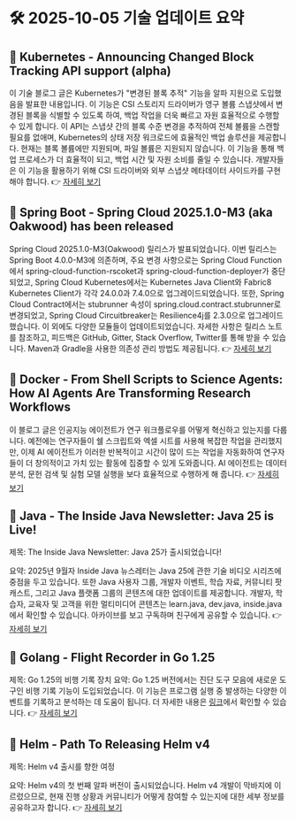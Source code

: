 # 🛠️ 2025-10-05 기술 업데이트 요약

## 🔹 Kubernetes - Announcing Changed Block Tracking API support (alpha)
이 기술 블로그 글은 Kubernetes가 "변경된 블록 추적" 기능을 알파 지원으로 도입했음을 발표한 내용입니다. 이 기능은 CSI 스토리지 드라이버가 영구 볼륨 스냅샷에서 변경된 블록을 식별할 수 있도록 하여, 백업 작업을 더욱 빠르고 자원 효율적으로 수행할 수 있게 합니다. 이 API는 스냅샷 간의 블록 수준 변경을 추적하여 전체 볼륨을 스캔할 필요를 없애며, Kubernetes의 상태 저장 워크로드에 효율적인 백업 솔루션을 제공합니다. 현재는 블록 볼륨에만 지원되며, 파일 볼륨은 지원되지 않습니다. 이 기능을 통해 백업 프로세스가 더 효율적이 되고, 백업 시간 및 자원 소비를 줄일 수 있습니다. 개발자들은 이 기능을 활용하기 위해 CSI 드라이버와 외부 스냅샷 메타데이터 사이드카를 구현해야 합니다.
👉 [자세히 보기](https://kubernetes.io/blog/2025/09/25/csi-changed-block-tracking/)

## 🔹 Spring Boot - Spring Cloud 2025.1.0-M3 (aka Oakwood) has been released
Spring Cloud 2025.1.0-M3(Oakwood) 릴리스가 발표되었습니다. 이번 릴리스는 Spring Boot 4.0.0-M3에 의존하며, 주요 변경 사항으로는 Spring Cloud Function에서 spring-cloud-function-rscoket과 spring-cloud-function-deployer가 중단되었고, Spring Cloud Kubernetes에서는 Kubernetes Java Client와 Fabric8 Kubernetes Client가 각각 24.0.0과 7.4.0으로 업그레이드되었습니다. 또한, Spring Cloud Contract에서는 stubrunner 속성이 spring.cloud.contract.stubrunner로 변경되었고, Spring Cloud Circuitbreaker는 Resilience4j를 2.3.0으로 업그레이드했습니다. 이 외에도 다양한 모듈들이 업데이트되었습니다. 자세한 사항은 릴리스 노트를 참조하고, 피드백은 GitHub, Gitter, Stack Overflow, Twitter를 통해 받을 수 있습니다. Maven과 Gradle을 사용한 의존성 관리 방법도 제공됩니다.
👉 [자세히 보기](https://spring.io/blog/2025/10/03/spring-cloud-2025-1-0-M3-aka-oakwood-has-been-released)

## 🔹 Docker - From Shell Scripts to Science Agents: How AI Agents Are Transforming Research Workflows
이 블로그 글은 인공지능 에이전트가 연구 워크플로우를 어떻게 혁신하고 있는지를 다룹니다. 예전에는 연구자들이 쉘 스크립트와 엑셀 시트를 사용해 복잡한 작업을 관리했지만, 이제 AI 에이전트가 이러한 반복적이고 시간이 많이 드는 작업을 자동화하여 연구자들이 더 창의적이고 가치 있는 활동에 집중할 수 있게 도와줍니다. AI 에이전트는 데이터 분석, 문헌 검색 및 실험 모델 실행을 보다 효율적으로 수행하게 해 줍니다.
👉 [자세히 보기](https://www.docker.com/blog/ai-science-agents-research-workflows/)

## 🔹 Java - The Inside Java Newsletter: Java 25 is Live!
제목: The Inside Java Newsletter: Java 25가 출시되었습니다!

요약: 2025년 9월자 Inside Java 뉴스레터는 Java 25에 관한 기술 비디오 시리즈에 중점을 두고 있습니다. 또한 Java 사용자 그룹, 개발자 이벤트, 학습 자료, 커뮤니티 팟캐스트, 그리고 Java 플랫폼 그룹의 콘텐츠에 대한 업데이트를 제공합니다. 개발자, 학습자, 교육자 및 고객을 위한 멀티미디어 콘텐츠는 learn.java, dev.java, inside.java에서 확인할 수 있습니다. 아카이브를 보고 구독하며 친구에게 공유할 수 있습니다.
👉 [자세히 보기](https://inside.java/2025/10/03/inside-java-newsletter/)

## 🔹 Golang - Flight Recorder in Go 1.25
제목: Go 1.25의 비행 기록 장치
요약: Go 1.25 버전에서는 진단 도구 모음에 새로운 도구인 비행 기록 기능이 도입되었습니다. 이 기능은 프로그램 실행 중 발생하는 다양한 이벤트를 기록하고 분석하는 데 도움이 됩니다. 더 자세한 내용은 [링크](https://go.dev/blog/flight-recorder)에서 확인할 수 있습니다.
👉 [자세히 보기](https://go.dev/blog/flight-recorder)

## 🔹 Helm - Path To Releasing Helm v4
제목: Helm v4 출시를 향한 여정

요약: Helm v4의 첫 번째 알파 버전이 출시되었습니다. Helm v4 개발이 막바지에 이르렀으므로, 현재 진행 상황과 커뮤니티가 어떻게 참여할 수 있는지에 대한 세부 정보를 공유하고자 합니다.
👉 [자세히 보기](https://helm.sh/blog/path-to-helm-v4/)

